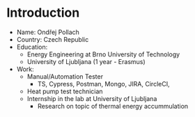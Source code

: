 # Introduction

- Name: Ondřej Pollach
- Country: Czech Republic
- Education:
  - Energy Engineering at Brno University of Technology
  - University of Ljubljana (1 year - Erasmus)
- Work:
  - Manual/Automation Tester
    - TS, Cypress, Postman, Mongo, JIRA, CircleCI, 
  - Heat pump test technician
  - Internship in the lab at University of Ljubljana
    - Research on topic of thermal energy accummulation
